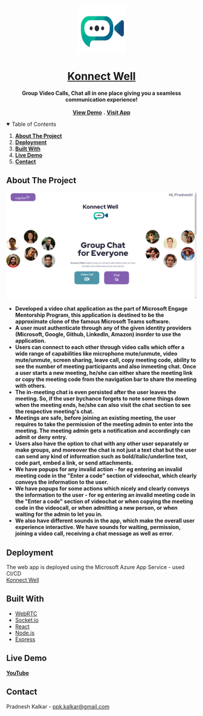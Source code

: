 <!-- PROJECT LOGO -->
<p align="center">
  <a href="https://github.com/othneildrew/Best-README-Template">
    <img src="client/src/assets/images/logo.png" alt="Logo" width="130" height="130">
  </a>

  <h1 align="center">
    <a href="https://konnect-well-engage.azurewebsites.net">
       Konnect Well
    </a>
  </h1>

  <p align="center">
    <strong>Group Video Calls, Chat all in one place giving you a seamless communication experience!</strong>
    <br />
    <br />
    <strong><a href="https://github.com/othneildrew/Best-README-Template">View Demo</a></strong>
    <strong>.</strong>
    <strong><a href="https://konnect-well-engage.azurewebsites.net">Visit App</a></strong>
  </p>
</p>



<!-- TABLE OF CONTENTS -->
<details open="open">
  <summary>Table of Contents</summary>
  <ol>
    <li>
      <strong><a href="#about-the-project">About The Project</a></strong>
    </li>
    <li>
      <strong><a href="#deployment">Deployment</a></strong>
    </li>
    <li>
      <strong><a href="#built-with">Built With</a></strong>
    </li>
    <li>
      <strong><a href="#live-demo">Live Demo</a></strong>
    </li>
    <li>
      <strong><a href="#contact">Contact</a></strong>
    </li>
  </ol>
</details>



<!-- ABOUT THE PROJECT -->
## About The Project

[![Product Name Screen Shot][product-screenshot]](https://github.com/PradKalkar/microsoft-teams-clone)
<strong>
<ul>
  <li>
    Developed a video chat application as the part of Microsoft Engage Mentorship Program, this application is destined to be the approximate clone of the famous Microsoft Teams software.
  </li>
  <li>
    A user must authenticate through any of the given identity providers (Microsoft, Google, Github, LinkedIn, Amazon) inorder to use the application.
  </li>
  <li>
    Users can connect to each other through video calls which offer a wide range of capabilities like microphone mute/unmute, video mute/unmute, screen sharing, leave call, copy meeting code, ability to see the number of meeting participants and also inmeeting chat. Once a user starts a new meeting, he/she can either share the meeting link or copy the meeting code from the navigation bar to share the meeting with others. 
  </li>
  <li>
    The in-meeting chat is even persisted after the user leaves the meeting. So, if the user bychance forgets to note some things down when the meeting ends, he/she can also visit the chat section to see the respective meeting's chat.
  </li>
  <li>
    Meetings are safe, before joining an existing meeting, the user requires to take the permission of the meeting admin to enter into the meeting. The meeting admin gets a notification and accordingly can admit or deny entry. 
  </li>
  <li>
    Users also have the option to chat with any other user separately or make groups, and moreover the chat is not just a text chat but the user can send any kind of information such as bold/italic/underline text, code part, embed a link, or send attachments. 
  </li>
  <li>
    We have popups for any invalid action - for eg entering an invalid meeting code in the "Enter a code" section of videochat, which clearly conveys the information to the user.
  </li>
  <li>
    We have popups for some actions which nicely and clearly conveys the information to the user - for eg entering an invalid meeting code in the "Enter a code" section of videochat or when copying the meeting code in the videocall, or when admitting a new person, or when waiting for the admin to let you in.
  </li>
  <li>
    We also have different sounds in the app, which make the overall user experience interactive. We have sounds for waiting, permission, joining a video call, receiving a chat message as well as error.
  </li>
</ul>
</strong>

<!-- Deployment -->
## Deployment
The web app is deployed using the Microsoft Azure App Service - used CI/CD
<br>
[Konnect Well](https://konnect-well-engage.azurewebsites.net)

## Built With
* [WebRTC](https://webrtc.org)
* [Socket.io](https://socket.io)
* [React](https://reactjs.org)
* [Node.js](https://nodejs.org)
* [Express](https://expressjs.com)

<!-- LIVE DEMO -->
## Live Demo
**[YouTube](https://github.com/PradKalkar/microsoft-teams-clone)**

<!-- CONTACT -->
## Contact
Pradnesh Kalkar - ppk.kalkar@gmail.com

<!-- MARKDOWN LINKS & IMAGES -->
<!-- https://www.markdownguide.org/basic-syntax/#reference-style-links -->
[product-screenshot]: https://github.com/PradKalkar/microsoft-teams-clone/blob/master/client/public/product_images/Landing%20Page.png
